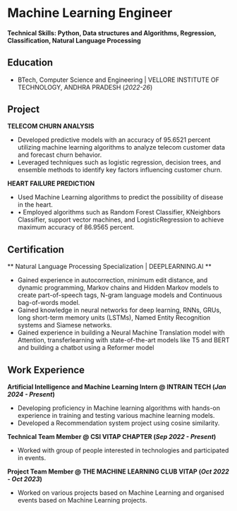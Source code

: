 # Machine Learning Engineer

#### Technical Skills: Python, Data structures and Algorithms, Regression, Classification, Natural Language Processing

## Education
- BTech, Computer Science and Engineering | VELLORE INSTITUTE OF TECHNOLOGY, ANDHRA PRADESH (_2022-26_)

## Project
**TELECOM CHURN ANALYSIS**
-  Developed predictive models with an accuracy of 95.6521 percent
utilizing machine learning algorithms to analyze telecom customer data
and forecast churn behavior.
- Leveraged techniques such as logistic regression, decision trees, and
ensemble methods to identify key factors influencing customer churn.

**HEART FAILURE PREDICTION**
-  Used Machine Learning algorithms to predict the possibility of disease
in the heart.
- • Employed algorithms such as Random Forest Classifier, KNeighbors
Classifier, support vector machines, and LogisticRegression to achieve
maximum accuracy of 86.9565 percent.

## Certification
** Natural Language Processing Specialization | DEEPLEARNING.AI **
 - Gained experience in autocorrection, minimum edit distance, and dynamic
programming, Markov chains and Hidden Markov models to create
part-of-speech tags, N-gram language models and Continuous bag-of-words
model.
 - Gained knowledge in neural networks for deep learning, RNNs, GRUs, long
short-term memory units (LSTMs), Named Entity Recognition systems and
Siamese networks.
 - Gained experience in building a Neural Machine Translation model with
Attention, transferlearning with state-of-the-art models like T5 and BERT and
building a chatbot using a Reformer model



## Work Experience
**Artificial Intelligence and Machine Learning Intern @ INTRAIN TECH (_Jan 2024 - Present_)**
- Developing proficiency in Machine learning algorithms with hands-on experience in
training and testing various machine learning models.
- Developed a Recommendation system project using cosine similarity.

**Technical Team Member @ CSI VITAP CHAPTER (_Sep 2022 - Present_)**
- Worked with group of people interested in technologies and participated in events.

**Project Team Member @ THE MACHINE LEARNING CLUB VITAP (_Oct 2022 - Oct 2023_)**
- Worked on various projects based on Machine Learning and organised events based
on Machine Learning projects.
